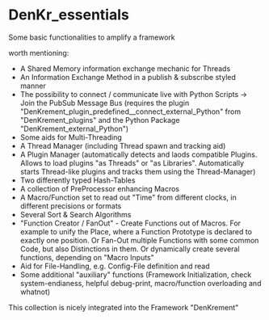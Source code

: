 # DenKr_essentials


Some basic functionalities to amplify a framework

worth mentioning:
- A Shared Memory information exchange mechanic for Threads
- An Information Exchange Method in a publish & subscribe styled manner
- The possibility to connect / communicate live with Python Scripts
-> Join the PubSub Message Bus (requires the plugin "DenKrement_plugin_predefined__connect_external_Python" from "DenKrement_plugins" and the Python Package "DenKrement_external_Python")
- Some aids for Multi-Threading
- A Thread Manager (including Thread spawn and tracking aid)
- A Plugin Manager (automatically detects and laods compatible Plugins. Allows to load plugins "as Threads" or "as Libraries". Automatically starts Thread-like plugins and tracks them using the Thread-Manager)
- Two differently typed Hash-Tables
- A collection of PreProcessor enhancing Macros
- A Macro/Function set to read out "Time" from different clocks, in different precisions or formats
- Several Sort & Search Algorithms
- "Function Creator / FanOut"  - Create Functions out of Macros. For example to unify the Place, where a Function Prototype is declared to exactly one position. Or Fan-Out multiple Functions with some common Code, but also Distinctions in them. Or dynamically create several functions, depending on "Macro Inputs"
- Aid for File-Handling, e.g. Config-File definition and read
- Some additional "auxiliary" functions (Framework Initialization, check system-endianess, helpful debug-print, macro/function overloading and whatnot)

This collection is nicely integrated into the Framework "DenKrement"
